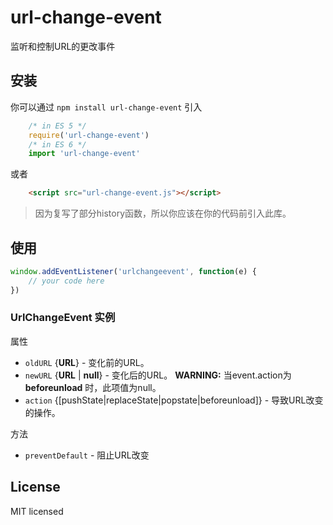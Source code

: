 # url-change-event
监听和控制URL的更改事件

## 安装
你可以通过 ```npm install url-change-event``` 引入
```javascript
    /* in ES 5 */
    require('url-change-event')
    /* in ES 6 */
    import 'url-change-event'
```
或者
```html
    <script src="url-change-event.js"></script>
```
> 因为复写了部分history函数，所以你应该在你的代码前引入此库。

## 使用
```javascript
window.addEventListener('urlchangeevent', function(e) {
    // your code here
})
```
### UrlChangeEvent 实例
属性
* ```oldURL``` {__URL__} - 变化前的URL。
* ```newURL``` {__URL__ | __null__} - 变化后的URL。 __WARNING:__ 当event.action为 __beforeunload__ 时，此项值为null。
* ```action``` {[pushState|replaceState|popstate|beforeunload]} - 导致URL改变的操作。

方法
* ```preventDefault``` - 阻止URL改变

## License
MIT licensed
